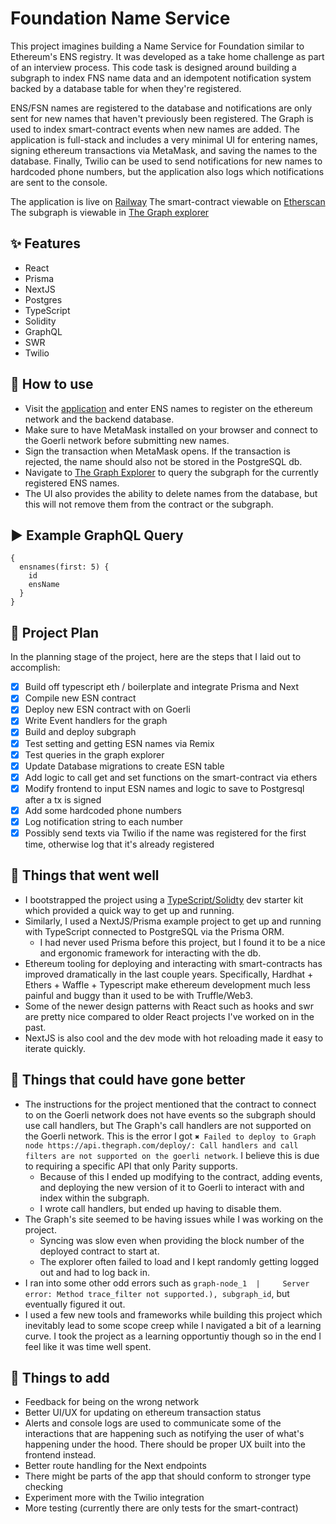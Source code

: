 # Foundation Name Service

This project imagines building a Name Service for Foundation similar to Ethereum's ENS registry. It was developed as a take home challenge as part of an interview process. This code task is designed around building a subgraph to index FNS name data and an idempotent notification system backed by a database table for when they're registered.

ENS/FSN names are registered to the database and notifications are only sent for new names that haven't previously been registered. The Graph is used to index smart-contract events when new names are added. The application is full-stack and includes a very minimal UI for entering names, signing ethereum transactions via MetaMask, and saving the names to the database. Finally, Twilio can be used to send notifications for new names to hardcoded phone numbers, but the application also logs which notifications are sent to the console.

The application is live on [Railway](https://34d973c096fd.up.railway.app/)
The smart-contract viewable on [Etherscan](https://goerli.etherscan.io/address/0x468cE82433c6739d6A36a58F771824C33A656edA)
The subgraph is viewable in [The Graph explorer](https://thegraph.com/explorer/subgraph/alexanderattar/fsn)

## ✨ Features

- React
- Prisma
- NextJS
- Postgres
- TypeScript
- Solidity
- GraphQL
- SWR
- Twilio

## 🚀 How to use

- Visit the [application](https://34d973c096fd.up.railway.app/) and enter ENS names to register on the ethereum network and the backend database.
- Make sure to have MetaMask installed on your browser and connect to the Goerli network before submitting new names.
- Sign the transaction when MetaMask opens. If the transaction is rejected, the name should also not be stored in the PostgreSQL db.
- Navigate to [The Graph Explorer](https://thegraph.com/explorer/subgraph/alexanderattar/fsn) to query the subgraph for the currently registered ENS names.
- The UI also provides the ability to delete names from the database, but this will not remove them from the contract or the subgraph.

## ▶️ Example GraphQL Query

```
{
  ensnames(first: 5) {
    id
    ensName
  }
}
```

## 📝 Project Plan

In the planning stage of the project, here are the steps that I laid out to accomplish:

- [x] Build off typescript eth / boilerplate and integrate Prisma and Next 
- [x] Compile new ESN contract
- [x] Deploy new ESN contract with on Goerli
- [x] Write Event handlers for the graph
- [x] Build and deploy subgraph
- [x] Test setting and getting ESN names via Remix
- [x] Test queries in the graph explorer
- [x] Update Database migrations to create ESN table
- [x] Add logic to call get and set functions on the smart-contract via ethers
- [x] Modify frontend to input ESN names and logic to save to Postgresql after a tx is signed
- [x] Add some hardcoded phone numbers
- [x] Log notification string to each number
- [x] Possibly send texts via Twilio if the name was registered for the first time, otherwise log that it's already registered

## 🤙 Things that went well

- I bootstrapped the project using a [TypeScript/Solidty](https://github.com/alexanderattar/typescript-solidity-dev-starter-kit) dev starter kit which provided a quick way to get up and running.
- Similarly, I used a NextJS/Prisma example project to get up and running with TypeScript connected to PostgreSQL via the Prisma ORM.
    - I had never used Prisma before this project, but I found it to be a nice and ergonomic framework for interacting with the db.
- Ethereum tooling for deploying and interacting with smart-contracts has improved dramatically in the last couple years. Specifically, Hardhat + Ethers + Waffle + Typescript make ethereum development much less painful and buggy than it used to be with Truffle/Web3.
- Some of the newer design patterns with React such as hooks and swr are pretty nice compared to older React projects I've worked on in the past.
- NextJS is also cool and the dev mode with hot reloading made it easy to iterate quickly.

## 🤨 Things that could have gone better

- The instructions for the project mentioned that the contract to connect to on the Goerli network does not have events so the subgraph should use call handlers, but The Graph's call handlers are not supported on the Goerli network. This is the error I got `✖ Failed to deploy to Graph node https://api.thegraph.com/deploy/: Call handlers and call filters are not supported on the goerli network`. I believe this is due to requiring a specific API that only Parity supports.
    - Because of this I ended up modifying to the contract, adding events, and deploying the new version of it to Goerli to interact with and index within the subgraph.
    - I wrote call handlers, but ended up having to disable them.
- The Graph's site seemed to be having issues while I was working on the project.
    - Syncing was slow even when providing the block number of the deployed contract to start at.
    - The explorer often failed to load and I kept randomly getting logged out and had to log back in.
- I ran into some other odd errors such as `graph-node_1  |     Server error: Method trace_filter not supported.), subgraph_id`, but eventually figured it out.
- I used a few new tools and frameworks while building this project which inevitably lead to some scope creep while I navigated a bit of a learning curve. I took the project as a learning opportuntiy though so in the end I feel like it was time well spent.

## 💭 Things to add

- Feedback for being on the wrong network
- Better UI/UX for updating on ethereum transaction status
- Alerts and console logs are used to communicate some of the interactions that are happening such as notifying the user of what's happening under the hood. There should be proper UX built into the frontend instead.
- Better route handling for the Next endpoints
- There might be parts of the app that should conform to stronger type checking
- Experiment more with the Twilio integration
- More testing (currently there are only tests for the smart-contract)


